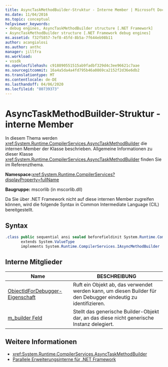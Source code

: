 ```yaml
---
title: AsyncTaskMethodBuilder-Struktur - Interne Member | Microsoft Docs
ms.date: 11/04/2016
ms.topic: conceptual
helpviewer_keywords:
- debug engines, AsyncTaskMethodBuilder structure [.NET Framework]
- AsyncTaskMethodBuilder structure [.NET Framework debug engines]
ms.assetid: f32f5857-7ef8-45fd-8b5a-7f644eb98b11
author: acangialosi
ms.author: anthc
manager: jillfra
ms.workload:
- vssdk
ms.openlocfilehash: c918890551515ab9fadbf329d4c3ee96621c7aae
ms.sourcegitcommit: 16a4a5da4a4fd795b46a0869ca2152f2d36e6db2
ms.translationtype: MT
ms.contentlocale: de-DE
ms.lasthandoff: 04/06/2020
ms.locfileid: "80739373"
---
```

# <a name="asynctaskmethodbuilder-structure---internal-members"></a>AsyncTaskMethodBuilder-Struktur - interne Member
In diesem Thema werden <xref:System.Runtime.CompilerServices.AsyncTaskMethodBuilder> die internen Member der Klasse beschrieben. Allgemeine Informationen zu dieser Klasse <xref:System.Runtime.CompilerServices.AsyncTaskMethodBuilder> finden Sie im Referenzthema.

 **Namespace:**<xref:System.Runtime.CompilerServices?displayProperty=fullName>

 **Baugruppe:** mscorlib (in mscorlib.dll)

 Da Sie über .NET Framework nicht auf diese internen Member zugreifen können, wird die folgende Syntax in Common Intermediate Language (CIL) bereitgestellt.

## <a name="syntax"></a>Syntax

```csharp
.class public sequential ansi sealed beforefieldinit System.Runtime.CompilerServices.AsyncTaskMethodBuilder
       extends System.ValueType
       implements System.Runtime.CompilerServices.IAsyncMethodBuilder
```

## <a name="internal-members"></a>Interne Mitglieder

|Name|BESCHREIBUNG|
|----------|-----------------|
|[ObjectIdForDebugger-Eigenschaft](../../extensibility/debugger/asynctaskmethodbuilder-objectidfordebugger-property.md)|Ruft ein Objekt ab, das verwendet werden kann, um diesen Builder für den Debugger eindeutig zu identifizieren.|
|[m_builder Feld](../../extensibility/debugger/asynctaskmethodbuilder-m-builder-field.md)|Stellt das generische Builder-Objekt dar, an das diese nicht generische Instanz delegiert.|

## <a name="see-also"></a>Weitere Informationen
- <xref:System.Runtime.CompilerServices.AsyncTaskMethodBuilder>
- [Parallele Erweiterungsinterne für .NET Framework](../../extensibility/debugger/parallel-extension-internals-for-the-dotnet-framework.md)
